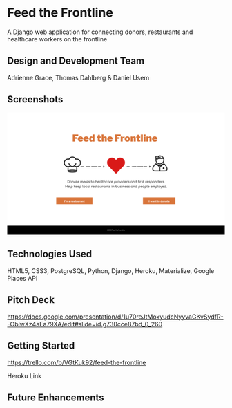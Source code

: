 # Feed the Frontline
A Django web application for connecting donors, restaurants and healthcare workers on the frontline

## Design and Development Team
Adrienne Grace, Thomas Dahlberg & Daniel Usem

## Screenshots
![Home Screen](./main/static/images/feed-the-frontline-comp.jpg)

## Technologies Used
HTML5, CSS3, PostgreSQL, Python, Django, Heroku, Materialize, Google Places API

## Pitch Deck
https://docs.google.com/presentation/d/1u70reJtMoxyudcNyyvaGKvSydfR--OblwXz4aEa79XA/edit#slide=id.g730cce87bd_0_260

## Getting Started
https://trello.com/b/VGtKuk92/feed-the-frontline

Heroku Link

## Future Enhancements


